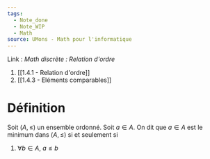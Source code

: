 ```yaml
---
tags:
  - Note_done
  - Note_WIP
  - Math
source: UMons - Math pour l'informatique
---
```


Link :
_Math discrète : Relation d'ordre_ 
1. [[1.4.1 - Relation d'ordre]]
2. [[1.4.3 - Eléments comparables]]

# Définition
Soit $(A, \le)$ un ensemble ordonné. 
Soit $a ∈ A$.
On dit que $a ∈ A$ est le minimum dans $(A, \le)$ si et seulement si 
1. $∀b ∈ A,\ a \le b$
